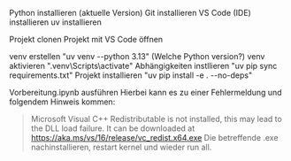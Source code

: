 Python installieren (aktuelle Version)
Git installieren
VS Code (IDE) installieren
uv installieren

Projekt clonen
Projekt mit VS Code öffnen

venv erstellen "uv venv --python 3.13" (Welche Python version?)
venv aktivieren ".venv\Scripts\activate"
Abhängigkeiten instllieren "uv pip sync requirements.txt"
Projekt installieren "uv pip install -e . --no-deps"

Vorbereitung.ipynb ausführen
Hierbei kann es zu einer Fehlermeldung und folgendem Hinweis kommen:
> Microsoft Visual C++ Redistributable is not installed, this may lead to the DLL load failure.
> It can be downloaded at https://aka.ms/vs/16/release/vc_redist.x64.exe
Die betreffende .exe nachinstallieren, restart kernel und wieder run all.